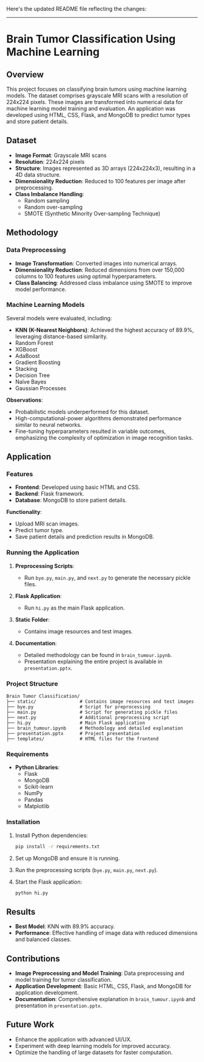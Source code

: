 Here's the updated README file reflecting the changes:

---

# Brain Tumor Classification Using Machine Learning

## Overview

This project focuses on classifying brain tumors using machine learning models. The dataset comprises grayscale MRI scans with a resolution of 224x224 pixels. These images are transformed into numerical data for machine learning model training and evaluation. An application was developed using HTML, CSS, Flask, and MongoDB to predict tumor types and store patient details.

## Dataset

- **Image Format**: Grayscale MRI scans
- **Resolution**: 224x224 pixels
- **Structure**: Images represented as 3D arrays (224x224x3), resulting in a 4D data structure.
- **Dimensionality Reduction**: Reduced to 100 features per image after preprocessing.
- **Class Imbalance Handling**:
  - Random sampling
  - Random over-sampling
  - SMOTE (Synthetic Minority Over-sampling Technique)

## Methodology

### Data Preprocessing
- **Image Transformation**: Converted images into numerical arrays.
- **Dimensionality Reduction**: Reduced dimensions from over 150,000 columns to 100 features using optimal hyperparameters.
- **Class Balancing**: Addressed class imbalance using SMOTE to improve model performance.

### Machine Learning Models
Several models were evaluated, including:
- **KNN (K-Nearest Neighbors)**: Achieved the highest accuracy of 89.9%, leveraging distance-based similarity.
- Random Forest
- XGBoost
- AdaBoost
- Gradient Boosting
- Stacking
- Decision Tree
- Naïve Bayes
- Gaussian Processes

**Observations**:
- Probabilistic models underperformed for this dataset.
- High-computational-power algorithms demonstrated performance similar to neural networks.
- Fine-tuning hyperparameters resulted in variable outcomes, emphasizing the complexity of optimization in image recognition tasks.

## Application

### Features
- **Frontend**: Developed using basic HTML and CSS.
- **Backend**: Flask framework.
- **Database**: MongoDB to store patient details.

**Functionality**:
- Upload MRI scan images.
- Predict tumor type.
- Save patient details and prediction results in MongoDB.

### Running the Application

1. **Preprocessing Scripts**:
   - Run `bye.py`, `main.py`, and `next.py` to generate the necessary pickle files.

2. **Flask Application**:
   - Run `hi.py` as the main Flask application.

3. **Static Folder**:
   - Contains image resources and test images.

4. **Documentation**:
   - Detailed methodology can be found in `brain_tumour.ipynb`.
   - Presentation explaining the entire project is available in `presentation.pptx`.

### Project Structure

```
Brain Tumor Classification/
├── static/                # Contains image resources and test images
├── bye.py                 # Script for preprocessing
├── main.py                # Script for generating pickle files
├── next.py                # Additional preprocessing script
├── hi.py                  # Main Flask application
├── brain_tumour.ipynb     # Methodology and detailed explanation
├── presentation.pptx      # Project presentation
├── templates/             # HTML files for the frontend
```

### Requirements

- **Python Libraries**:
  - Flask
  - MongoDB
  - Scikit-learn
  - NumPy
  - Pandas
  - Matplotlib

### Installation

1. Install Python dependencies:

   ```bash
   pip install -r requirements.txt
   ```

2. Set up MongoDB and ensure it is running.

3. Run the preprocessing scripts (`bye.py`, `main.py`, `next.py`).

4. Start the Flask application:

   ```bash
   python hi.py
   ```

## Results

- **Best Model**: KNN with 89.9% accuracy.
- **Performance**: Effective handling of image data with reduced dimensions and balanced classes.

## Contributions

- **Image Preprocessing and Model Training**: Data preprocessing and model training for tumor classification.
- **Application Development**: Basic HTML, CSS, Flask, and MongoDB for application development.
- **Documentation**: Comprehensive explanation in `brain_tumour.ipynb` and presentation in `presentation.pptx`.

## Future Work

- Enhance the application with advanced UI/UX.
- Experiment with deep learning models for improved accuracy.
- Optimize the handling of large datasets for faster computation.

